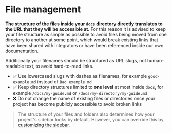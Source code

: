 # File management

**The structure of the files inside your `docs` directory directly translates to the URL that they will be accessible at.** For this reason it is advised to keep your file structure as simple as possible to avoid files being moved from one directory to another at some point, which would break existing links that have been shared with integrators or have been referenced inside our own documentation.

Additionally your filenames should be structured as URL slugs, not human-readable text, to avoid hard-to-read links.

- ✅ Use lowercased slugs with dashes as filenames, for example `good-example.md` instead of `Bad example.md`
- ✅ Keep directory structures limited to **one level** at most inside `docs`, for example `/docs/my-guide.md` or `/docs/my-directory/my-guide.md`
- ❌ Do not change the name of existing files or directories once your project has become publicly accessible to avoid broken links

> The structure of your files and folders also determines how your project's sidebar looks by default. However, you can override this by [customizing the sidebar](./customizing-the-sidebar.md).